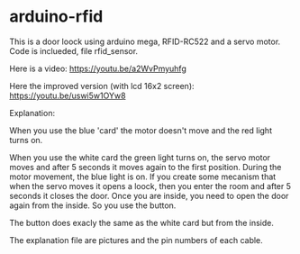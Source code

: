 # arduino-rfid

This is a door loock using arduino mega, RFID-RC522 and a servo motor. Code is inclueded, file rfid_sensor.

Here is a video: https://youtu.be/a2WvPmyuhfg

Here the improved version (with lcd 16x2 screen): https://youtu.be/uswi5w1OYw8

Explanation:

When you use the blue 'card' the motor doesn't move and the red light turns on.

When you use the white card the green light turns on, the servo motor moves and after 5 seconds it moves again to the first position. During the motor movement, the blue light is on. If you create some mecanism that when the servo moves it opens a loock, then you enter the room and after 5 seconds it closes the door. Once you are inside, you need to open the door again from the inside. So you use the button.

The button does exacly the same as the white card but from the inside.

The explanation file are pictures and the pin numbers of each cable.
